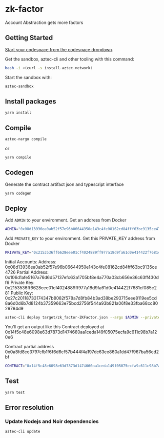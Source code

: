 # zk-factor
Account Abstraction gets more factors

## Getting Started
[Start your codespace from the codespace dropdown](https://docs.github.com/en/codespaces/getting-started/quickstart).

Get the sandbox, aztec-cli and other tooling with this command:

```bash
bash -i <(curl -s install.aztec.network)
```

Start the sandbox with:

```bash
aztec-sandbox
```

## Install packages

```bash
yarn install
```

## Compile

```bash
aztec-nargo compile
```

or

```bash
yarn compile
```

## Codegen

Generate the contract artifact json and typescript interface

```bash
yarn codegen
```

## Deploy

Add `ADMIN` to your environment. Get an address from Docker

```bash
ADMIN="0x08d13936ea0ab52f57e96b06644950e143c4fe08162cd84fff63bc9135ce4726"
```

Add `PRIVATE_KEY` to your environment. Get this PRIVATE_KEY address from Docker

```bash
PRIVATE_KEY="0x2153536ff6628eee01cf4024889ff977a18d9fa61d0e414422f7681cf085c281"
```

Initial Accounts:
Address: 0x08d13936ea0ab52f57e96b06644950e143c4fe08162cd84fff63bc9135ce4726
Partial Address: 0x106d1afe5167a76d6d57137efc62a1705bf8e4a770a03cb656e36c63ff430df6
Private Key: 0x2153536ff6628eee01cf4024889ff977a18d9fa61d0e414422f7681cf085c281
Public Key: 0x27c20118733174347b8082f578a7d8fb84b3ad38be293715eee8119ee5cd8a6d0d6b7d8124b37359663e75bcd2756f544a93b821a06f8e33fba68cc8029794d9


```bash
aztec-cli deploy target/zk_factor-ZKFactor.json --args $ADMIN --private-key $PRIVATE_KEY
```
You'll get an output like this
Contract deployed at 0x14f5c48e6098e63d7873d1474660aa1ceda149f05075ecfa9c611c98b7a120e6

Contract partial address 0x0a8fd8cc3797cfb1f6f6d6cf57b444f4a197dc63ee860a1dd47f967ba56cd2bf

```bash
CONTRACT="0x14f5c48e6098e63d7873d1474660aa1ceda149f05075ecfa9c611c98b7a120e6"
```

## Test

```bash
yarn test
```

## Error resolution

### Update Nodejs and Noir dependencies

```bash
aztec-cli update
```
